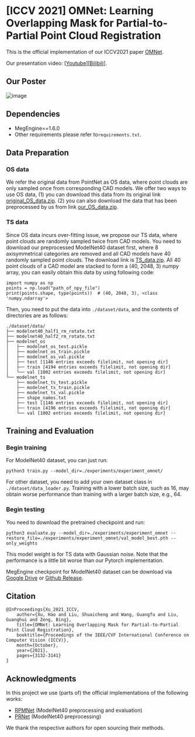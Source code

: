 # [ICCV 2021] OMNet: Learning Overlapping Mask for Partial-to-Partial Point Cloud Registration

This is the official implementation of our ICCV2021 paper [OMNet](https://openaccess.thecvf.com/content/ICCV2021/papers/Xu_OMNet_Learning_Overlapping_Mask_for_Partial-to-Partial_Point_Cloud_Registration_ICCV_2021_paper.pdf).

Our presentation video: [[Youtube](https://www.youtube.com/watch?v=u2lTKsom8oU)][[Bilibili](https://www.bilibili.com/video/BV1Ef4y1J7XP/)].

## Our Poster

![image](./images/OMNet_poster.png)

## Dependencies

* MegEngine==1.6.0
* Other requirements please refer to`requirements.txt`.

## Data Preparation

### OS data

We refer the original data from PointNet as OS data, where point clouds are only sampled once from corresponding CAD models. We offer two ways to use OS data, (1) you can download this data from its original link [original_OS_data.zip](http://modelnet.cs.princeton.edu/). (2) you can also download the data that has been preprocessed by us from link [our_OS_data.zip](https://drive.google.com/file/d/1rXnbXwD72tkeu8x6wboMP0X7iL9LiBPq/view?usp=sharing).

### TS data

Since OS data incurs over-fitting issue, we propose our TS data, where point clouds are randomly sampled twice from CAD models. You need to download our preprocessed ModelNet40 dataset first, where 8 axisymmetrical categories are removed and all CAD models have 40 randomly sampled point clouds. The download link is [TS_data.zip](https://drive.google.com/file/d/1-zcp5oR69WM6lMI71uHmOi6OFpzQomgI/view?usp=sharing). All 40 point clouds of a CAD model are stacked to form a (40, 2048, 3) numpy array, you can easily obtain this data by using following code:

```
import numpy as np
points = np.load("path_of_npy_file")
print(points.shape, type(points))  # (40, 2048, 3), <class 'numpy.ndarray'>
```

Then, you need to put the data into `./dataset/data`, and the contents of directories are as follows:

```
./dataset/data/
├── modelnet40_half1_rm_rotate.txt
├── modelnet40_half2_rm_rotate.txt
├── modelnet_os
│   ├── modelnet_os_test.pickle
│   ├── modelnet_os_train.pickle
│   ├── modelnet_os_val.pickle
│   ├── test [1146 entries exceeds filelimit, not opening dir]
│   ├── train [4194 entries exceeds filelimit, not opening dir]
│   └── val [1002 entries exceeds filelimit, not opening dir]
└── modelnet_ts
    ├── modelnet_ts_test.pickle
    ├── modelnet_ts_train.pickle
    ├── modelnet_ts_val.pickle
    ├── shape_names.txt
    ├── test [1146 entries exceeds filelimit, not opening dir]
    ├── train [4196 entries exceeds filelimit, not opening dir]
    └── val [1002 entries exceeds filelimit, not opening dir]
```

## Training and Evaluation

### Begin training

For ModelNet40 dataset, you can just run:

```
python3 train.py --model_dir=./experiments/experiment_omnet/
```

For other dataset, you need to add your own dataset class in `./dataset/data_loader.py`. Training with a lower batch size, such as 16, may obtain worse performance than training with a larger batch size, e.g., 64.

### Begin testing

You need to download the pretrained checkpoint and run:

```
python3 evaluate.py --model_dir=./experiments/experiment_omnet --restore_file=./experiments/experiment_omnet/val_model_best.pth --only_weights
```

This model weight is for TS data with Gaussian noise. Note that the performance is a little bit worse than our Pytorch implementation.

MegEngine checkpoint for ModelNet40 dataset can be download via [Google Drive](https://drive.google.com/file/d/1xkWQeMabQhO4zqg6X3aj_VQCMHgeBUsD/view?usp=sharing) or [Github Release](https://github.com/megvii-research/OMNet/releases/tag/v1.0.0).

## Citation

```
@InProceedings{Xu_2021_ICCV,
    author={Xu, Hao and Liu, Shuaicheng and Wang, Guangfu and Liu, Guanghui and Zeng, Bing},
    title={OMNet: Learning Overlapping Mask for Partial-to-Partial Point Cloud Registration},
    booktitle={Proceedings of the IEEE/CVF International Conference on Computer Vision (ICCV)},
    month={October},
    year={2021},
    pages={3132-3141}
}
```

## Acknowledgments

In this project we use (parts of) the official implementations of the following works:

* [RPMNet](https://github.com/yewzijian/RPMNet) (ModelNet40 preprocessing and evaluation)
* [PRNet](https://github.com/WangYueFt/prnet) (ModelNet40 preprocessing)

We thank the respective authors for open sourcing their methods.
